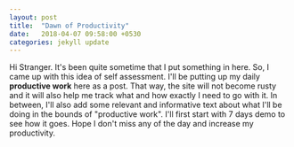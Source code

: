 ```yaml
---
layout: post
title:  "Dawn of Productivity"
date:   2018-04-07 09:58:00 +0530
categories: jekyll update
---
```


Hi Stranger. It's  been quite sometime that I put something in here. So, I came up with this idea of self assessment. I'll be putting up my daily __productive work__ here as a post. That way, the site will not become rusty and it will also help me track what and how exactly I need to go with it. In between, I'll also add some relevant and informative text about what I'll be doing in the bounds of "productive work". I'll first start with 7 days demo to see how it goes. Hope I don't miss any of the day and increase my productivity.